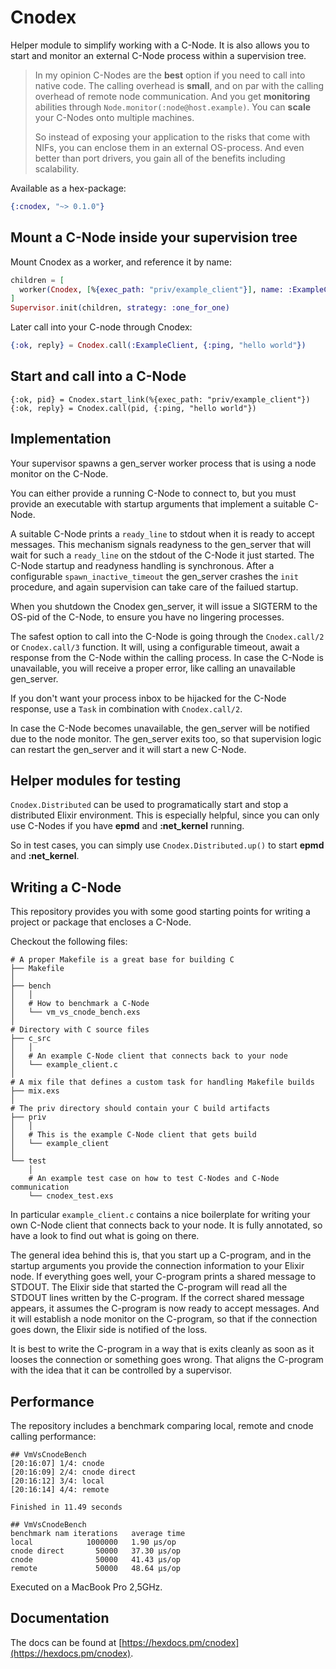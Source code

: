 # Cnodex

Helper module to simplify working with a C-Node. It is also allows you to start and monitor
an external C-Node process within a supervision tree.

> In my opinion C-Nodes are the **best** option if you need to call into native code.
> The calling overhead is **small**, and on par with the calling overhead of remote node communication.
> And you get **monitoring** abilities through `Node.monitor(:node@host.example)`.
> You can **scale** your C-Nodes onto multiple machines.
>
> So instead of exposing your application to the risks that come with NIFs, you can enclose them in
> an external OS-process. And even better than port drivers, you gain all of the benefits including
> scalability.

Available as a hex-package:

```elixir
{:cnodex, "~> 0.1.0"}
```

## Mount a C-Node inside your supervision tree

Mount Cnodex as a worker, and reference it by name:
```elixir
children = [
  worker(Cnodex, [%{exec_path: "priv/example_client"}], name: :ExampleClient)
]
Supervisor.init(children, strategy: :one_for_one)
```

Later call into your C-node through Cnodex:

```elixir
{:ok, reply} = Cnodex.call(:ExampleClient, {:ping, "hello world"})
```

## Start and call into a C-Node

```
{:ok, pid} = Cnodex.start_link(%{exec_path: "priv/example_client"})
{:ok, reply} = Cnodex.call(pid, {:ping, "hello world"})
```

## Implementation

Your supervisor spawns a gen\_server worker process that is using a node monitor on the C-Node.

You can either provide a running C-Node to connect to, but you must provide an executable with startup arguments that implement a suitable C-Node.

A suitable C-Node prints a `ready_line` to stdout when it is ready to accept messages. This mechanism signals readyness to the gen\_server that will wait for such a `ready_line` on the stdout of the C-Node it just started.
The C-Node startup and readyness handling is synchronous. After a configurable `spawn_inactive_timeout` the gen\_server crashes the `init` procedure, and again supervision can take care of the failued startup.

When you shutdown the Cnodex gen\_server, it will issue a SIGTERM to the OS-pid of the C-Node, to ensure you have no lingering processes.

The safest option to call into the C-Node is going through the `Cnodex.call/2` or `Cnodex.call/3` function.
It will, using a configurable timeout, await a response from the C-Node within the calling process.
In case the C-Node is unavailable, you will receive a proper error, like calling an unavailable gen\_server.

If you don't want your process inbox to be hijacked for the C-Node response, use a `Task` in combination with `Cnodex.call/2`.

In case the C-Node becomes unavailable, the gen\_server will be notified due to the node monitor.
The gen\_server exits too, so that supervision logic can restart the gen\_server and it will start a new C-Node.

## Helper modules for testing

`Cnodex.Distributed` can be used to programatically start and stop a distributed Elixir environment.
This is especially helpful, since you can only use C-Nodes if you have **epmd** and **:net_kernel** running.

So in test cases, you can simply use `Cnodex.Distributed.up()` to start **epmd** and **:net_kernel**.

## Writing a C-Node

This repository provides you with some good starting points for writing a project or package that
encloses a C-Node.

Checkout the following files:

```
# A proper Makefile is a great base for building C
├── Makefile
│
├── bench
│   │
│   # How to benchmark a C-Node
│   └── vm_vs_cnode_bench.exs
│
# Directory with C source files
├── c_src
│   │
│   # An example C-Node client that connects back to your node
│   └── example_client.c
│
# A mix file that defines a custom task for handling Makefile builds
├── mix.exs
│
# The priv directory should contain your C build artifacts
├── priv
│   │
│   # This is the example C-Node client that gets build
│   └── example_client
│
└── test
    │
    # An example test case on how to test C-Nodes and C-Node communication
    └── cnodex_test.exs
```

In particular `example_client.c` contains a nice boilerplate for writing your own C-Node client that
connects back to your node. It is fully annotated, so have a look to find out what is going on there.

The general idea behind this is, that you start up a C-program, and in the startup arguments you provide the
connection information to your Elixir node. If everything goes well, your C-program prints a shared message
to STDOUT.
The Elixir side that started the C-program will read all the STDOUT lines written by the C-program.
If the correct shared message appears, it assumes the C-program is now ready to accept messages.
And it will establish a node monitor on the C-program, so that if the connection goes down, the Elixir side
is notified of the loss.

It is best to write the C-program in a way that is exits cleanly as soon as it looses the connection or something goes wrong.
That aligns the C-program with the idea that it can be controlled by a supervisor.

## Performance

The repository includes a benchmark comparing local, remote and cnode calling performance:

```console
## VmVsCnodeBench
[20:16:07] 1/4: cnode
[20:16:09] 2/4: cnode direct
[20:16:12] 3/4: local
[20:16:14] 4/4: remote

Finished in 11.49 seconds

## VmVsCnodeBench
benchmark nam iterations   average time 
local            1000000   1.90 µs/op
cnode direct       50000   37.30 µs/op
cnode              50000   41.43 µs/op
remote             50000   48.64 µs/op
```

Executed on a MacBook Pro 2,5GHz.

## Documentation

The docs can be found at [https://hexdocs.pm/cnodex](https://hexdocs.pm/cnodex).


